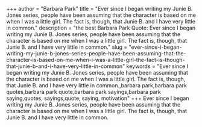 +++
author = "Barbara Park"
title = "Ever since I began writing my Junie B. Jones series, people have been assuming that the character is based on me when I was a little girl. The fact is, though, that Junie B. and I have very little in common."
description = "the best Barbara Park Quote: Ever since I began writing my Junie B. Jones series, people have been assuming that the character is based on me when I was a little girl. The fact is, though, that Junie B. and I have very little in common."
slug = "ever-since-i-began-writing-my-junie-b-jones-series-people-have-been-assuming-that-the-character-is-based-on-me-when-i-was-a-little-girl-the-fact-is-though-that-junie-b-and-i-have-very-little-in-common"
keywords = "Ever since I began writing my Junie B. Jones series, people have been assuming that the character is based on me when I was a little girl. The fact is, though, that Junie B. and I have very little in common.,barbara park,barbara park quotes,barbara park quote,barbara park sayings,barbara park saying,quotes, sayings,quote, saying, motivation"
+++
Ever since I began writing my Junie B. Jones series, people have been assuming that the character is based on me when I was a little girl. The fact is, though, that Junie B. and I have very little in common.
